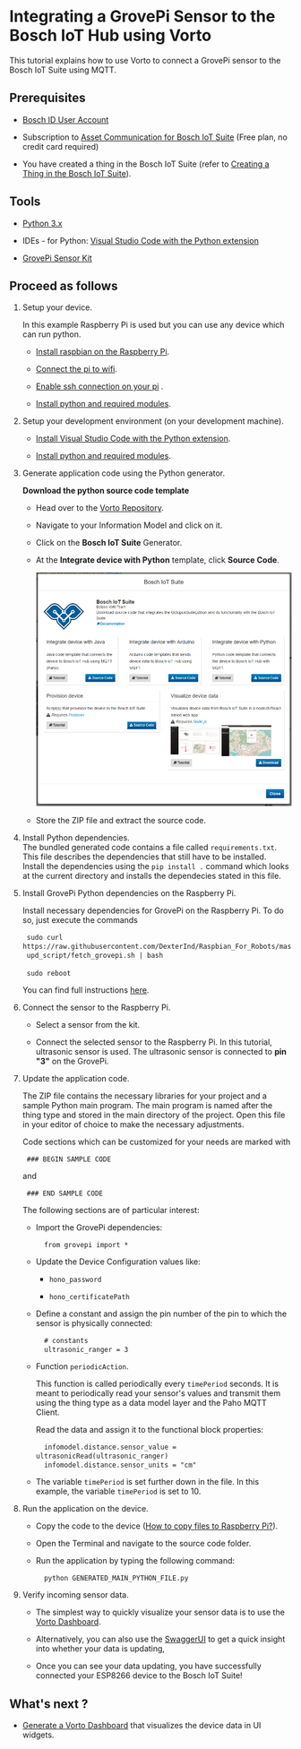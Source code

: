 # Integrating a GrovePi Sensor to the Bosch IoT Hub using Vorto

This tutorial explains how to use Vorto to connect a GrovePi sensor to the Bosch IoT Suite using MQTT.

## Prerequisites

* [Bosch ID User Account](https://accounts.bosch-iot-suite.com)

* Subscription to [Asset Communication for Bosch IoT Suite](https://www.bosch-iot-suite.com/asset-communication/) (Free plan, no credit card required)

* You have created a thing in the Bosch IoT Suite (refer to [Creating a Thing in the Bosch IoT Suite](create_thing.md)).

## Tools

* [Python 3.x](https://www.python.org/)

* IDEs - for Python: [Visual Studio Code with the Python extension](https://code.visualstudio.com/docs/languages/python) 

* [GrovePi Sensor Kit](https://www.dexterindustries.com/grovepi/)

## Proceed as follows

1. Setup your device.

	In this example Raspberry Pi is used but you can use any device which can run python.

	* [Install raspbian on the Raspberry Pi](https://www.raspberrypi.org/learning/software-guide/).

	* [Connect the pi to wifi](https://www.raspberrypi.org/learning/software-guide/wifi/).

	* [Enable ssh connection on your pi](https://www.raspberrypi.org/documentation/remote-access/ssh/)	.

	* [Install python and required modules](https://github.com/eclipse/vorto/blob/development/docs/tutorials/tutorial_install_python_and_required_python_modules.md).

2. Setup your development environment (on your development machine).

	* [Install Visual Studio Code with the Python extension](https://code.visualstudio.com/docs/languages/python).

	* [Install python and required modules](https://github.com/eclipse/vorto/blob/development/docs/tutorials/tutorial_install_python_and_required_python_modules.md).

3. Generate application code using the Python generator.

	**Download the python source code template**

	- Head over to the [Vorto Repository](https://vorto.eclipse.org).

	- Navigate to your Information Model and click on it.

	- Click on the **Bosch IoT Suite** Generator.

	- At the **Integrate device with Python** template, click **Source Code**.

		<img width="800" src="../images/tutorials/create_thing/provision_device_dl.PNG">

	- Store the ZIP file and extract the source code.

4. Install Python dependencies.   
The bundled generated code contains a file called `requirements.txt`. This file describes the dependencies that still have to be installed.   
Install the dependencies using the `pip install .` command which looks at the current directory and installs the dependecies stated in this file.

4. Install GrovePi Python dependencies on the Raspberry Pi.

	Install necessary dependencies for GrovePi on the Raspberry Pi. To do so, just execute the commands 

		sudo curl https://raw.githubusercontent.com/DexterInd/Raspbian_For_Robots/master
		upd_script/fetch_grovepi.sh | bash

		sudo reboot

	You can find full instructions [here](https://www.dexterindustries.com/GrovePi/get-started-with-the-grovepi/setting-software/).

5. Connect the sensor to the Raspberry Pi.

	- Select a sensor from the kit.

	- Connect the selected sensor to the Raspberry Pi. In this tutorial, ultrasonic sensor is used. The ultrasonic sensor is connected to **pin "3"** on the GrovePi.

6. Update the application code.

	The ZIP file contains the necessary libraries for your project and a sample Python main program. The main program is named after the thing type and stored in the main directory of the project. Open this file in your editor of choice to make the necessary adjustments.

	Code sections which can be customized for your needs are marked with

		### BEGIN SAMPLE CODE

	and

		### END SAMPLE CODE

	The following sections are of particular interest:

	* Import the GrovePi dependencies:
	
			from grovepi import *
	
	* Update the Device Configuration values like:

		* `hono_password`

		* `hono_certificatePath`

	* Define a constant and assign the pin number of the pin to which the sensor is physically connected:
	
			# constants
			ultrasonic_ranger = 3
		
	* Function `periodicAction`.

		This function is called periodically every `timePeriod` seconds. It is meant to periodically read your sensor's values and transmit them using the thing type as a data model layer and the Paho MQTT Client.
	
		Read the data and assign it to the functional block properties:
		
			infomodel.distance.sensor_value = ultrasonicRead(ultrasonic_ranger)
			infomodel.distance.sensor_units = "cm"
		
	* The variable `timePeriod` is set further down in the file. In this example, the variable `timePeriod` is set to 10.

7. Run the application on the device.

	- Copy the code to the device ([How to copy files to Raspberry Pi?](https://www.raspberrypi.org/documentation/remote-access/ssh/scp.md)).

	- Open the Terminal and navigate to the source code folder.

	- Run the application by typing the following command:
			
			python GENERATED_MAIN_PYTHON_FILE.py

8. Verify incoming sensor data.

	- The simplest way to quickly visualize your sensor data is to use the [Vorto Dashboard](create_webapp_dashboard.md).

	- Alternatively, you can also use the [SwaggerUI](https://apidocs.bosch-iot-suite.com/?urls.primaryName=Bosch%20IoT%20Things%20-%20API%20v2) to get a quick insight into whether your data is updating,

	- Once you can see your data updating, you have successfully connected your ESP8266 device to the Bosch IoT Suite!

## What's next ?

 - [Generate a Vorto Dashboard](create_webapp_dashboard.md) that visualizes the device data in UI widgets.
